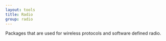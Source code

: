 ```yaml
---
layout: tools
title: Radio
group: radio
---
```


Packages that are used for wireless protocols and software defined radio.